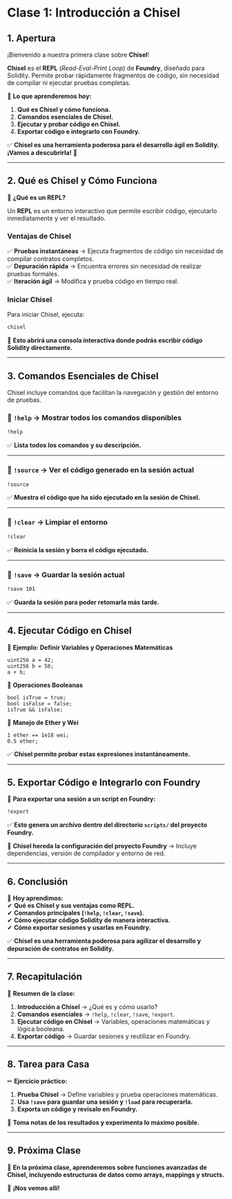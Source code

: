 # **Clase 1: Introducción a Chisel**  

## **1. Apertura**  

¡Bienvenido a nuestra primera clase sobre **Chisel**!  

**Chisel** es el **REPL** (*Read-Eval-Print Loop*) de **Foundry**, diseñado para Solidity. Permite probar rápidamente fragmentos de código, sin necesidad de compilar ni ejecutar pruebas completas.  

📌 **Lo que aprenderemos hoy:**  

1. **Qué es Chisel y cómo funciona.**  
2. **Comandos esenciales de Chisel.**  
3. **Ejecutar y probar código en Chisel.**  
4. **Exportar código e integrarlo con Foundry.**  

✅ **Chisel es una herramienta poderosa para el desarrollo ágil en Solidity. ¡Vamos a descubrirla!** 🚀  

---

## **2. Qué es Chisel y Cómo Funciona**  

📌 **¿Qué es un REPL?**  

Un **REPL** es un entorno interactivo que permite escribir código, ejecutarlo inmediatamente y ver el resultado.  

### **Ventajas de Chisel**  

✅ **Pruebas instantáneas** → Ejecuta fragmentos de código sin necesidad de compilar contratos completos.  
✅ **Depuración rápida** → Encuentra errores sin necesidad de realizar pruebas formales.  
✅ **Iteración ágil** → Modifica y prueba código en tiempo real.  

### **Iniciar Chisel**  

Para iniciar Chisel, ejecuta:  

```bash
chisel
```

📌 **Esto abrirá una consola interactiva donde podrás escribir código Solidity directamente.**  

---

## **3. Comandos Esenciales de Chisel**  

Chisel incluye comandos que facilitan la navegación y gestión del entorno de pruebas.  

### **📌 `!help` → Mostrar todos los comandos disponibles**  

```bash
!help
```

✅ **Lista todos los comandos y su descripción.**  

---

### **📌 `!source` → Ver el código generado en la sesión actual**  

```bash
!source
```

✅ **Muestra el código que ha sido ejecutado en la sesión de Chisel.**  

---

### **📌 `!clear` → Limpiar el entorno**  

```bash
!clear
```

✅ **Reinicia la sesión y borra el código ejecutado.**  

---

### **📌 `!save` → Guardar la sesión actual**  

```bash
!save 101
```

✅ **Guarda la sesión para poder retomarla más tarde.**  

---

## **4. Ejecutar Código en Chisel**  

📌 **Ejemplo: Definir Variables y Operaciones Matemáticas**  

```solidity
uint256 a = 42;
uint256 b = 58;
a + b;
```

📌 **Operaciones Booleanas**  

```solidity
bool isTrue = true;
bool isFalse = false;
isTrue && isFalse;
```

📌 **Manejo de Ether y Wei**  

```solidity
1 ether == 1e18 wei;
0.5 ether;
```

✅ **Chisel permite probar estas expresiones instantáneamente.**  

---

## **5. Exportar Código e Integrarlo con Foundry**  

📌 **Para exportar una sesión a un script en Foundry:**  

```bash
!export
```

✅ **Esto genera un archivo dentro del directorio `scripts/` del proyecto Foundry.**  

📌 **Chisel hereda la configuración del proyecto Foundry** → Incluye dependencias, versión de compilador y entorno de red.  

---

## **6. Conclusión**  

📌 **Hoy aprendimos:**  
✔ **Qué es Chisel y sus ventajas como REPL.**  
✔ **Comandos principales (`!help`, `!clear`, `!save`).**  
✔ **Cómo ejecutar código Solidity de manera interactiva.**  
✔ **Cómo exportar sesiones y usarlas en Foundry.**  

✅ **Chisel es una herramienta poderosa para agilizar el desarrollo y depuración de contratos en Solidity.**  

---

## **7. Recapitulación**  

📌 **Resumen de la clase:**  
1. **Introducción a Chisel** → ¿Qué es y cómo usarlo?  
2. **Comandos esenciales** → `!help`, `!clear`, `!save`, `!export`.  
3. **Ejecutar código en Chisel** → Variables, operaciones matemáticas y lógica booleana.  
4. **Exportar código** → Guardar sesiones y reutilizar en Foundry.  

---

## **8. Tarea para Casa**  

✏ **Ejercicio práctico:**  

1. **Prueba Chisel** → Define variables y prueba operaciones matemáticas.  
2. **Usa `!save` para guardar una sesión y `!load` para recuperarla.**  
3. **Exporta un código y revísalo en Foundry.**  

📌 **Toma notas de los resultados y experimenta lo máximo posible.**  

---

## **9. Próxima Clase**  

📅 **En la próxima clase, aprenderemos sobre funciones avanzadas de Chisel, incluyendo estructuras de datos como arrays, mappings y structs.**  

🚀 **¡Nos vemos allí!**  
